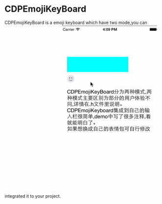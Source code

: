 # CDPEmojiKeyBoard
CDPEmojiKeyBoard is a emoji keyboard which have two mode,you can integrated it to your project.
![image](https://github.com/cdpenggod/CDPEmojiKeyBoard/blob/master/gif.gif)
